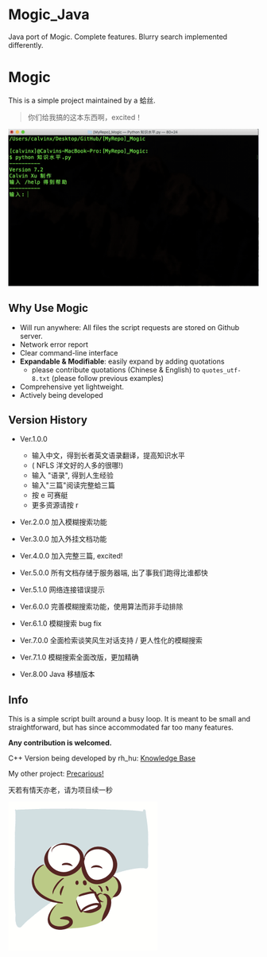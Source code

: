 # Mogic_Java
Java port of Mogic. Complete features. Blurry search implemented differently.

# Mogic

This is a simple project maintained by a 蛤丝.

> 你们给我搞的这本东西啊，excited！

![Usage](https://github.com/Calvin-Xu/Mogic/blob/master/Assets/Usage.gif)

## Why Use Mogic

* Will run anywhere: All files the script requests are stored on Github server.
* Network error report
* Clear command-line interface
* **Expandable & Modifiable**: easily expand by adding quotations
    * please contribute quotations (Chinese & English) to ```quotes_utf-8.txt``` (please follow previous examples)
* Comprehensive yet lightweight.
* Actively being developed

## Version History
* Ver.1.0.0
    * 输入中文，得到长者英文语录翻译，提高知识水平
    * ( NFLS 洋文好的人多的很哪!)
    * 输入 "语录", 得到人生经验
    * 输入"三篇"阅读完整蛤三篇
    * 按 e 可赛艇
    * 更多资源请按 r

* Ver.2.0.0
加入模糊搜索功能
* Ver.3.0.0
加入外挂文档功能
* Ver.4.0.0
加入完整三篇, excited!
* Ver.5.0.0
所有文档存储于服务器端, 出了事我们跑得比谁都快
* Ver.5.1.0
网络连接错误提示
* Ver.6.0.0
完善模糊搜索功能，使用算法而非手动排除
* Ver.6.1.0
模糊搜索 bug fix
* Ver.7.0.0
全面检索谈笑风生对话支持 / 更人性化的模糊搜索
* Ver.7.1.0
模糊搜索全面改版，更加精确
* Ver.8.00
Java 移植版本


## Info

This is a simple script built around a busy loop. It is meant to be small and straightforward, but has since accommodated far too many features.

**Any contribution is welcomed.**

C++ Version being developed by rh_hu: [Knowledge Base](https://github.com/huyuxuab/Knowledge_base)

My other project: [Precarious!](https://github.com/Calvin-Xu/Precarious_Game)

天若有情天亦老，请为项目续一秒

![The Elderly](https://github.com/Calvin-Xu/Mogic/blob/master/Assets/TheElderly.gif)
